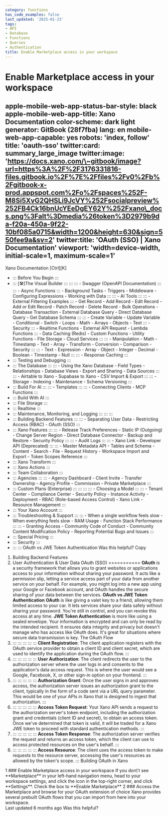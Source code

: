 ```yaml
---
category: functions
has_code_examples: false
last_updated: '2025-01-23'
tags:
- API
- Database
- Functions
- Queries
- Authentication
title: Enable Marketplace access in your workspace
---
```


# Enable Marketplace access in your workspace

apple-mobile-web-app-status-bar-style: black
apple-mobile-web-app-title: Xano Documentation
color-scheme: dark light
generator: GitBook (28f7fba)
lang: en
mobile-web-app-capable: yes
robots: 'index, follow'
title: 'oauth-sso'
twitter:card: summary\_large\_image
twitter:image: 'https://docs.xano.com/\~gitbook/image?url=https%3A%2F%2F3176331816-files.gitbook.io%2F%7E%2Ffiles%2Fv0%2Fb%2Fgitbook-x-prod.appspot.com%2Fo%2Fspaces%252F-M8Si5XvG2QHSLi9JcVY%252Fsocialpreview%252FB4Ck16bnUcYEeDgEY62Y%252Fxano\_docs.png%3Falt%3Dmedia%26token%3D2979b9da-f20a-450a-9f22-10bf085a0715&width=1200&height=630&sign=550fee9a&sv=2'
twitter:title: 'OAuth (SSO) \| Xano Documentation'
viewport: 'width=device-width, initial-scale=1, maximum-scale=1'
---
[](../../index.html)
Xano Documentation
[Ctrl][K]
-   ::: 
    Before You Begin
    :::
-   ::: 
    [🛠️]The Visual Builder
    :::
        ::: 
            ::: 
            -   Swagger (OpenAPI Documentation)
            :::
            ::: 
            -   Async Functions
            :::
        -   Background Tasks
        -   Triggers
        -   Middleware
        -   Configuring Expressions
        -   Working with Data
        :::
        ::: 
        -   AI Tools
            ::: 
                ::: 
                -   External Filtering Examples
                :::
            -   Get Record
            -   Add Record
            -   Edit Record
            -   Add or Edit Record
            -   Patch Record
            -   Delete Record
            -   Bulk Operations
            -   Database Transaction
            -   External Database Query
            -   Direct Database Query
            -   Get Database Schema
            :::
            ::: 
            -   Create Variable
            -   Update Variable
            -   Conditional
            -   Switch
            -   Loops
            -   Math
            -   Arrays
            -   Objects
            -   Text
            :::
        -   Security
            ::: 
            -   Realtime Functions
            -   External API Request
            -   Lambda Functions
            :::
        -   Data Caching (Redis)
        -   Custom Functions
        -   Utility Functions
        -   File Storage
        -   Cloud Services
        :::
        ::: 
        -   Manipulation
        -   Math
        -   Timestamp
        -   Text
        -   Array
        -   Transform
        -   Conversion
        -   Comparison
        -   Security
        :::
        ::: 
        -   Text
        -   Expression
        -   Array
        -   Object
        -   Integer
        -   Decimal
        -   Boolean
        -   Timestamp
        -   Null
        :::
        ::: 
        -   Response Caching
        :::
-   ::: 
    Testing and Debugging
    :::
-   ::: 
    The Database
    :::
        ::: 
        -   Using the Xano Database
        -   Field Types
        -   Relationships
        -   Database Views
        -   Export and Sharing
        -   Data Sources
        :::
        ::: 
        -   Airtable to Xano
        -   Supabase to Xano
        -   CSV Import & Export
        :::
        ::: 
        -   Storage
        -   Indexing
        -   Maintenance
        -   Schema Versioning
        :::
-   ::: 
    Build For AI
    :::
        ::: 
        -   Templates
        :::
        ::: 
        -   Connecting Clients
        -   MCP Functions
        :::
-   ::: 
    Build With AI
    :::
-   ::: 
    File Storage
    :::
-   ::: 
    Realtime
    :::
-   ::: 
    Maintenance, Monitoring, and Logging
    :::
        ::: 
        :::
-   ::: 
    Building Backend Features
    :::
        ::: 
        -   Separating User Data
        -   Restricting Access (RBAC)
        -   OAuth (SSO)
        :::
-   ::: 
    Xano Features
    :::
        ::: 
        -   Release Track Preferences
        -   Static IP (Outgoing)
        -   Change Server Region
        -   Direct Database Connector
        -   Backup and Restore
        -   Security Policy
        :::
        ::: 
        -   Audit Logs
        :::
        ::: 
        -   Xano Link
        -   Developer API (Deprecated)
        :::
        ::: 
        -   Master Metadata API
        -   Tables and Schema
        -   Content
        -   Search
        -   File
        -   Request History
        -   Workspace Import and Export
        -   Token Scopes Reference
        :::
-   ::: 
    Xano Transform
    :::
-   ::: 
    Xano Actions
    :::
-   ::: 
    Team Collaboration
    :::
-   ::: 
    Agencies
    :::
        ::: 
        -   Agency Dashboard
        -   Client Invite
        -   Transfer Ownership
        -   Agency Profile
        -   Commission
        -   Private Marketplace
        :::
-   ::: 
    Custom Plans (Enterprise)
    :::
        ::: 
            ::: 
                ::: 
                -   Choosing a Model
                :::
            :::
        -   Tenant Center
        -   Compliance Center
        -   Security Policy
        -   Instance Activity
        -   Deployment
        -   RBAC (Role-based Access Control)
        -   Xano Link
        -   Resource Management
        :::
-   ::: 
    Your Xano Account
    :::
-   ::: 
    Troubleshooting & Support
    :::
        ::: 
        -   When a single workflow feels slow
        -   When everything feels slow
        -   RAM Usage
        -   Function Stack Performance
        :::
        ::: 
        -   Granting Access
        -   Community Code of Conduct
        -   Community Content Modification Policy
        -   Reporting Potential Bugs and Issues
        :::
-   ::: 
    Special Pricing
    :::
-   ::: 
    Security
    :::
-   ::: 
    :::
    OAuth vs JWE Token Authentication
Was this helpful?
Copy
1.  Building Backend Features
2.  User Authentication & User Data
OAuth (SSO) 
===========
**OAuth** is a security framework that allows you to grant websites or applications access to your information without sharing your password. It acts like a permission slip, letting a service access part of your data from another service on your behalf. For example, you might log into a new app using your Google or Facebook account, and OAuth handles the secure sharing of your data between the services.
**OAuth vs JWE Token Authentication**
**OAuth** is like giving a valet key to a friend, allowing them limited access to your car. It lets services share your data safely without sharing your password. You\'re still in control, and you can revoke this access at any time.
**JWE Token Authentication** is more like using a sealed envelope. Your information is encrypted and can only be read by the intended recipient. It ensures data integrity and privacy but doesn\'t manage who has access like OAuth does. It\'s great for situations where secure data transmission is key.
The OAuth Flow
1.  ::: 
    ::: 
    :::
    :::
    ::: 
    **Client Registration**: The client application registers with the OAuth service provider to obtain a client ID and client secret, which are used to identify the application during the OAuth flow.
    :::
2.  ::: 
    ::: 
    :::
    :::
    ::: 
    **User Authorization**: The client redirects the user to the authorization server where the user logs in and consents to the application\'s data access request. This is where the user would see a Google, Facebook, X, or other sign-in option on your frontend.
    :::
3.  ::: 
    ::: 
    :::
    :::
    ::: 
    **Authorization Grant**: Once the user signs in and approves access, the authorization server issues an authorization grant to the client, typically in the form of a code sent via a URL query parameter. This would be one of your APIs in Xano that is designed to ingest that authorization.
    :::
4.  ::: 
    ::: 
    :::
    :::
    ::: 
    **Access Token Request**: Your Xano API sends a request to the authorization server\'s token endpoint, including the authorization grant and credentials (client ID and secret), to obtain an access token. Once we\'ve determined that token is valid, it will be traded for a Xano JWE token to proceed with standard authentication methods.
    :::
5.  ::: 
    ::: 
    :::
    :::
    ::: 
    **Access Token Response**: The authorization server verifies the request and returns an access token, which the client can use to access protected resources on the user\'s behalf.
    :::
6.  ::: 
    ::: 
    :::
    :::
    ::: 
    **Access Resource**: The client uses the access token to make requests to the resource server, accessing the user\'s resources as allowed by the token\'s scope.
    :::
Building OAuth in Xano
<div>
1
###  
Enable Marketplace access in your workspace
If you don\'t see **Marketplace** in your left-hand navigation menu, head to your workspace settings, and click the icon in the top-right corner, and click **Settings**.
Check the box to **Enable Marketplace**
2
###  
Access the Marketplace and browse for your OAuth extension of choice
Xano provides several prebuilt OAuth flows that you can import from here into your workspace.
</div>
Last updated 6 months ago
Was this helpful?